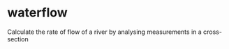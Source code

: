 waterflow
=========

Calculate the rate of flow of a river by analysing measurements in a cross-section
